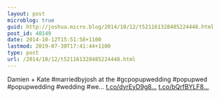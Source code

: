 ```yaml
---
layout: post
microblog: true
guid: http://joshua.micro.blog/2014/10/12/t521161328485224448.html
post_id: 40149
date: 2014-10-12T15:51:58+1100
lastmod: 2019-07-30T17:41:44+1100
type: post
url: /2014/10/12/t521161328485224448.html
---
```

Damien + Kate #marriedbyjosh at the #gcpopupwedding #popupwed #popupwedding #wedding #we... [t.co/dvrEyD9g8...](http://t.co/dvrEyD9g8P) [t.co/bQrfBYLF8...](http://t.co/bQrfBYLF8a)
